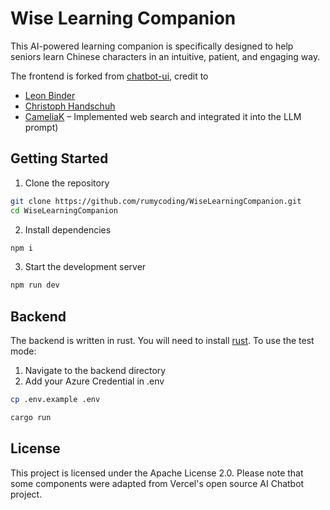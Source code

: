 # Wise Learning Companion

This AI-powered learning companion is specifically designed to help seniors learn Chinese characters in an intuitive, patient, and engaging way.

The frontend is forked from [chatbot-ui](https://github.com/ChristophHandschuh/chatbot-ui.git), credit to

- [Leon Binder](https://github.com/LeonBinder)
- [Christoph Handschuh](https://github.com/ChristophHandschuh)
- [CameliaK](https://github.com/CameliaK) – Implemented web search and integrated it into the LLM prompt)

## Getting Started

1. Clone the repository

```bash
git clone https://github.com/rumycoding/WiseLearningCompanion.git
cd WiseLearningCompanion
```

2. Install dependencies

```bash
npm i
```

3. Start the development server

```bash
npm run dev
```

## Backend

The backend is written in rust. You will need to install [rust](https://www.rust-lang.org/tools/install). To use the test mode:

1. Navigate to the backend directory
2. Add your Azure Credential in .env

```bash
cp .env.example .env

cargo run
```

## License

This project is licensed under the Apache License 2.0. Please note that some components were adapted from Vercel's open source AI Chatbot project.
